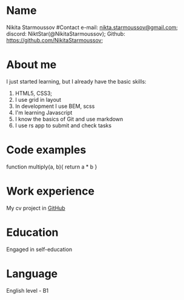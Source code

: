 # Name
Nikita Starmoussov
#Contact
e-mail: nikta.starmoussov@gmail.com;
discord: NiktStar(@NikitaStarmoussov);
Github: https://github.com/NikitaStarmoussov;

# About me
I just started learning, but I already have the basic skills:
1. HTML5, CSS3;
2. I use grid in layout
4. In development I use BEM, sсss
3. I'm learning Javascript
4. I know the basics of Git and use markdown
5. I use rs app to submit and check tasks

# Code examples
function multiply(a, b){
return  a * b
}

# Work experience
My cv project in [GitHub](https://github.com/NikitaStarmoussov/rsschool-cv)

# Education
Engaged in self-education

# Language
English level - B1



